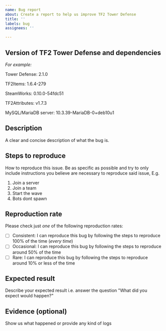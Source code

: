 ```yaml
---
name: Bug report
about: Create a report to help us improve TF2 Tower Defense
title: ''
labels: bug
assignees: ''

---
```


## Version of TF2 Tower Defense and dependencies

<!--
Keep in mind that it barely makes sense to report bugs on older version and the issue might be fixed already in the latest available version of TF2 Tower Defense. 
-->

*For example:*

Tower Defense:          2.1.0

TF2Items:               1.6.4-279

SteamWorks:             0.10.0-54fdc51

TF2Attributes:          v1.7.3

MySQL/MariaDB server:   10.3.39-MariaDB-0+deb10u1

## Description

A clear and concise description of what the bug is.


## Steps to reproduce

How to reproduce this issue. Be as specific as possible and try to only include instructions you believe are necessary to reproduce said issue, E.g.

1. Join a server
2. Join a team
3. Start the wave
4. Bots dont spawn

## Reproduction rate

Please check just _one_ of the following reproduction rates:

- [ ] Consistent: I can reproduce this bug by following the steps to reproduce 100% of the time (*every time*)
- [ ] Occasional: I can reproduce this bug by following the steps to reproduce around 50% of the time
- [ ] Rare: I can reproduce this bug by following the steps to reproduce around 10% or less of the time

<!---
Friendly Tip: most bugs are in fact 100% reproducible - it's nailing down the precise reproduction steps that is the hard part! Bugs that are 80-100% reproducible will save the developers a lot of time and energy and they tend to get more attention too. If you have the time, try and figure out the exact reproduction steps and everybody will benefit. This text will not appear in the actual bug report but is visible to people creating new issues - feel free to remove it if you like.
-->

## Expected result

Describe your expected result i.e. answer the question "What did you expect would happen?"

## Evidence (optional)

Show us what happened or provide any kind of logs

<!--- Please browsed through the other issues and confirmed that this issue has not been reported already. -->
